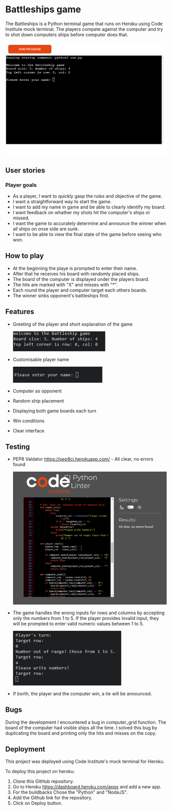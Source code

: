 # Battleships game

The Battleships is a Python terminal game that runs on Heroku using Code Institute mock terminal.
The players compete against the computer and try to shot down computers ships before computer does that.

![Game](./readme-images/game.png)

## User stories

### Player goals
 - As a player, I want to quickly gasp the rules and objective of the game.
 - I want a straightforward way to start the game.
 - I want to add my name in game and be able to clearly identify my board.
 - I want feedback on whather my shots hit the computer's ships or missed. 
 - I want the game to accurately determine and announce the winner when all ships on onse side are sunk.
 - I want to be able to view the final state of the game before seeing who won. 


## How to play

- At the beginning the playe is prompted to enter their name.
- After that he receives his board with randomly placed ships.
- The board of the computer is displayed under the players board.
- The hits are marked with "X" and misses with "*".
- Each round the player and computer target each others boards.
- The winner sinks opponent's battleships first. 


## Features

- Greeting of the player and short explanation of the game

    ![Greeting](./readme-images/welcome.png)

- Customisable player name

    ![Name](./readme-images/name.png)

- Computer as opponent
- Random ship placement
- Displaying both game boards each turn
- Win conditions
- Clear interface


## Testing 

- PEP8 Valdator  https://pep8ci.herokuapp.com/ - All clear, no errors found

    ![Pep](./readme-images/pep8.png)

- The game handles the wrong inputs for rows and columns by accepting only the numbers from 1 to 5.
If the player provides invalid input, they will be prompted to enter valid numeric values between 1 to 5.

    ![Error](./readme-images/error.png)

- If borth, the player and the computer win, a tie will be announced.

## Bugs

During the development I encountered a bug in computer_grid function. The board of the computer had visible ships all the time. 
I solved this bug by duplicating the board and printing only the hits and misses on the copy. 

## Deployment

This project was deployed using Code Institute's mock terminal for Heroku.

To deploy this project on heroku: 
1. Clone this GitHub repository.
2. Go to Heroku https://dashboard.heroku.com/apps and add a new app.
3. For the buildbacks Chose the "Python" and "NodeJS".
4. Add the Github link for the repository.
5. Click on Deploy button. 




